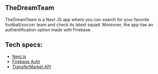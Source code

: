 ## TheDreamTeam

TheDreamTeam is a Next JS app where you can search for your favorite football/soccer team and check its latest squad. Moreover, the app has an authentification option made with Firebase.

## Tech specs:

- [Next.js](https://nextjs.org/) 
- [Firebase Auth](https://firebase.google.com/docs/auth)
- [TransferMarket API](https://rapidapi.com/apidojo/api/transfermarket)

